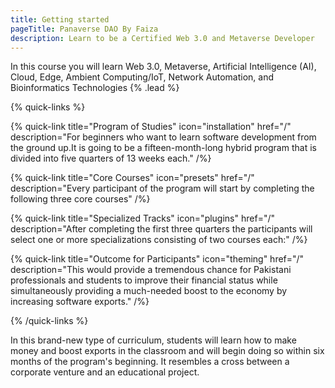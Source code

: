 ```yaml
---
title: Getting started
pageTitle: Panaverse DAO By Faiza
description: Learn to be a Certified Web 3.0 and Metaverse Developer
---
```


In this course you will learn Web 3.0, Metaverse, Artificial Intelligence (AI), Cloud, Edge, Ambient Computing/IoT, Network Automation, and Bioinformatics Technologies {% .lead %}

{% quick-links %}

{% quick-link title="Program of Studies" icon="installation" href="/" description="For beginners who want to learn software development from the ground up.It is going to be a fifteen-month-long hybrid program that is divided into five quarters of 13 weeks each." /%}

{% quick-link title="Core Courses" icon="presets" href="/" description="Every participant of the program will start by completing the following three core courses" /%}

{% quick-link title="Specialized Tracks" icon="plugins" href="/" description="After completing the first three quarters the participants will select one or more specializations consisting of two courses each:" /%}

{% quick-link title="Outcome for Participants" icon="theming" href="/" description="This would provide a tremendous chance for Pakistani professionals and students to improve their financial status while simultaneously providing a much-needed boost to the economy by increasing software exports." /%}

{% /quick-links %}

In this brand-new type of curriculum, students will learn how to make money and boost exports in the classroom and will begin doing so within six months of the program's beginning. It resembles a cross between a corporate venture and an educational project.

